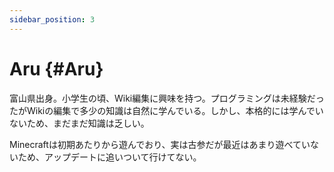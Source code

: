 ```yaml
---
sidebar_position: 3
---
```


# Aru {#Aru}

富山県出身。小学生の頃、Wiki編集に興味を持つ。プログラミングは未経験だったがWikiの編集で多少の知識は自然に学んでいる。しかし、本格的には学んでいないため、まだまだ知識は乏しい。

Minecraftは初期あたりから遊んでおり、実は古参だが最近はあまり遊べていないため、アップデートに追いついて行けてない。
